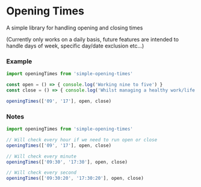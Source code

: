 # Opening Times

A simple library for handling opening and closing times

(Currently only works on a daily basis, future features are intended to handle days of week, specific day/date exclusion etc...)

### Example
```js
import openingTimes from 'simple-opening-times'

const open = () => { console.log('Working nine to five') }
const close = () => { console.log('Whilst managing a healthy work/life balance') }

openingTimes(['09', '17'], open, close)
```

### Notes

```js
import openingTimes from 'simple-opening-times'

// Will check every hour if we need to run open or close
openingTimes(['09', '17'], open, close)

// Will check every minute
openingTimes(['09:30', '17:30'], open, close)

// Will check every second
openingTimes(['09:30:20', '17:30:20'], open, close)
```

